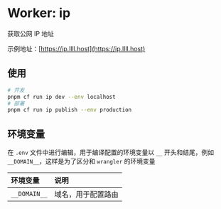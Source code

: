 # Worker: ip

获取公网 IP 地址

示例地址：[https://ip.llll.host](https://ip.llll.host)

## 使用

```bash
# 开发
pnpm cf run ip dev --env localhost
# 部署
pnpm cf run ip publish --env production
```

## 环境变量

在 `.env` 文件中进行编辑，用于编译配置的环境变量以 `__` 开头和结尾，例如 `__DOMAIN__`，这样是为了区分和 `wrangler` 的环境变量

| 环境变量 | 说明 |
| :--- | :--- |
| `__DOMAIN__` | 域名，用于配置路由 |
